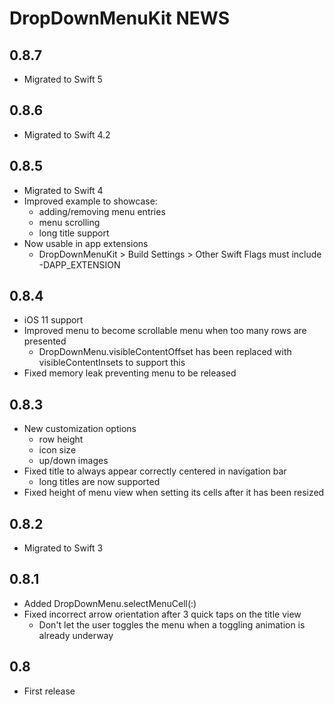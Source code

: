 DropDownMenuKit NEWS
====================

0.8.7
-----

- Migrated to Swift 5

0.8.6
-----

- Migrated to Swift 4.2

0.8.5
-----

- Migrated to Swift 4
- Improved example to showcase:
	- adding/removing menu entries
	- menu scrolling
	- long title support
- Now usable in app extensions 
	- DropDownMenuKit > Build Settings > Other Swift Flags must include -DAPP_EXTENSION 

0.8.4
-----

- iOS 11 support
- Improved menu to become scrollable menu when too many rows are presented
	- DropDownMenu.visibleContentOffset has been replaced with visibleContentInsets to support this
- Fixed memory leak preventing menu to be released

0.8.3
-----

- New customization options
	- row height
	- icon size
	- up/down images
- Fixed title to always appear correctly centered in navigation bar
	- long titles are now supported
- Fixed height of menu view when setting its cells after it has been resized

0.8.2
-----

- Migrated to Swift 3

0.8.1
-----

- Added DropDownMenu.selectMenuCell(:)
- Fixed incorrect arrow orientation after 3 quick taps on the title view
    - Don't let the user toggles the menu when a toggling animation is already underway

0.8
---

- First release

